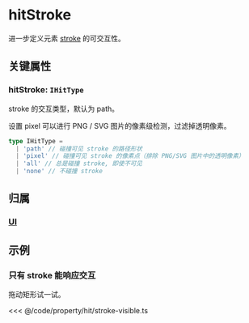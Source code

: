 <script setup>
import Case from '/component/Case.vue'
</script>

# hitStroke

进一步定义元素 [stroke](./stroke.md) 的可交互性。

## 关键属性

### hitStroke: `IHitType`

stroke 的交互类型，默认为 path。

设置 pixel 可以进行 PNG / SVG 图片的像素级检测，过滤掉透明像素。

```ts
type IHitType =
  | 'path' // 碰撞可见 stroke 的路径形状
  | 'pixel' // 碰撞可见 stroke 的像素点（排除 PNG/SVG 图片中的透明像素）
  | 'all' // 总是碰撞 stroke, 即使不可见
  | 'none' // 不碰撞 stroke
```

## 归属

### [UI](/reference/display/UI.md)

## 示例

<case name="Hittable"  index=1  editor=false></case>

### 只有 stroke 能响应交互

拖动矩形试一试。

<<< @/code/property/hit/stroke-visible.ts
